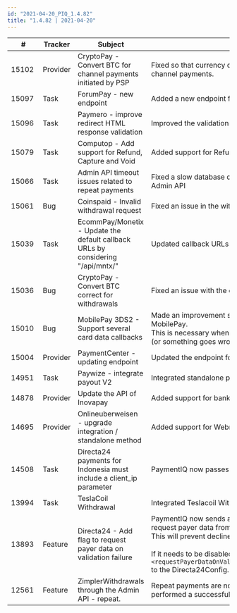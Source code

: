 ```yaml
--- 
id: "2021-04-20_PIQ_1.4.82"
title: "1.4.82 | 2021-04-20"
--- 
```



| #     | Tracker     | Subject   | Description    |
|-------|-------------|-----------|----------------|
| 15102 | Provider | CryptoPay - Convert BTC for channel payments initiated by PSP | Fixed so that currency code is correctly mapped from BTC to XBT for provider initiated channel payments. |
| 15097 | Task | ForumPay - new endpoint | Added a new endpoint for MGA-licensed casino operators. |
| 15096 | Task | Paymero - improve redirect HTML response validation | Improved the validation for the redirect HTML response. |
| 15079 | Task | Computop - Add support for Refund, Capture and Void | Added support for Refund, Capture, and Void. |
| 15066 | Task | Admin API timeout issues related to repeat payments | Fixed a slow database query that was executed on repeat payments through the Admin API |
| 15061 | Bug | Coinspaid - Invalid withdrawal request | Fixed an issue in the withdrawal request that was caused by the 1.4.81 release. |
| 15039 | Task | EcommPay/Monetix - Update the default callback URLs by considering "/api/mntx/" | Updated callback URLs according to the provider's request. |
| 15036 | Bug | CryptoPay - Convert BTC correct for withdrawals | Fixed an issue with the cryptocurrency conversion for withdrawal requests. |
| 15010 | Bug | MobilePay 3DS2 - Support several card data callbacks | Made an improvement so that it's possible to receive more than 1 callback from MobilePay. <br/>This is necessary when the 3DS flow is used and the user cancel the authentication (or something goes wrong) and then tries again |
| 15004 | Provider | PaymentCenter - updating endpoint | Updated the endpoint for PaymentCenter. |
| 14951 | Task | Paywize - integrate payout V2 | Integrated standalone payout for Paywize. |
| 14878 | Provider | Update the API of Inovapay | Added support for bank withdrawal using Gateway OUT. |
| 14695 | Provider | Onlineuberweisen - upgrade integration / standalone method | Added support for WebredirectDeposit and fixed handling of status. |
| 14508 | Task | Directa24 payments for Indonesia must include a client_ip parameter | PaymentIQ now passes user ip ("client_ip") to Directa24 with every deposit request. |
| 13994 | Task | TeslaCoil Withdrawal | Integrated Teslacoil Withdrawal.  |
| 13893 | Feature | Directa24 - Add flag to request payer data on validation failure | PaymentIQ now sends a flag to Directa24 in the deposit request to allow them to request payer data from the end-user in case the phone, state, or zip code is invalid. This will prevent declines and improve conversion rates.<br/><br/>If it needs to be disabled for any reason, add `<requestPayerDataOnValidationFailure>false</requestPayerDataOnValidationFailure>` to the Directa24Config. |
| 12561 | Feature | ZimplerWithdrawals through the Admin API - repeat.  | Repeat payments are now possible for user accounts of type `ZIMPLER` that have performed a successful deposit after this ticket was released. |
